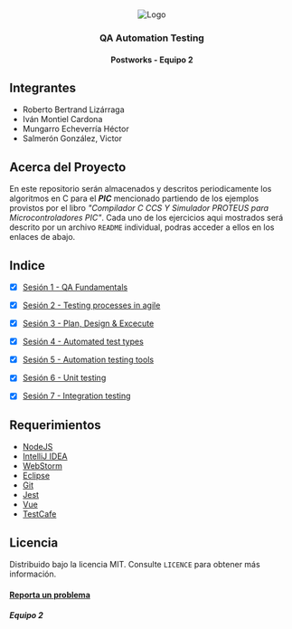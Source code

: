 <!-- PROJECT LOGO -->
<br />
<p align="center">
  <a>
    <img src="https://upload.wikimedia.org/wikipedia/commons/4/43/Cognizant_logo_2022.svg" alt="Logo">
  </a>

<h3 align="center">QA Automation Testing</h3>
<h4 align="center">Postworks - Equipo 2</h4>

## Integrantes

* Roberto Bertrand Lizárraga
* Iván Montiel Cardona
* Mungarro Echeverría Héctor
* Salmerón González, Victor

## Acerca del Proyecto
En este repositorio serán almacenados y descritos periodicamente los algoritmos en C para el **_PIC_** mencionado partiendo de los ejemplos
provistos por el libro _"Compilador C CCS Y Simulador PROTEUS para Microcontroladores PIC"_.
Cada uno de los ejercicios aqui mostrados será descrito por un archivo `README` individual, podras acceder a ellos en los enlaces de abajo.

## Indice

- [X] [Sesión 1 - QA Fundamentals](https://github.com/begeistert/microcontrollers-ccs-c-compiler/tree/main/src/fast_io)
- [X] [Sesión 2 - Testing processes in agile](https://github.com/begeistert/microcontrollers-ccs-c-compiler/tree/main/src/standard_io)
- [X] [Sesión 3 - Plan, Design & Excecute](https://github.com/begeistert/microcontrollers-ccs-c-compiler/tree/main/src/display_7_seg_0-99)
- [X] [Sesión 4 - Automated test types](https://github.com/begeistert/microcontrollers-ccs-c-compiler/tree/main/src/display-LCD)
- [X] [Sesión 5 - Automation testing tools](https://github.com/begeistert/microcontrollers-ccs-c-compiler/tree/main/src/teclado_matricial)
- [X] [Sesión 6 - Unit testing](https://github.com/begeistert/microcontrollers-ccs-c-compiler/tree/main/src/interrupcion_rb0)
- [X] [Sesión 7 - Integration testing](https://github.com/begeistert/microcontrollers-ccs-c-compiler/tree/main/src/timer_0)


## Requerimientos

- [NodeJS](http://www.ccsinfo.com/content.php?page=compilers)
- [IntelliJ IDEA](https://www.labcenter.com/)
- [WebStorm](http://www.ccsinfo.com/content.php?page=compilers)
- [Eclipse](https://www.labcenter.com/)
- [Git](https://www.labcenter.com/)
- [Jest](http://www.ccsinfo.com/content.php?page=compilers)
- [Vue](https://www.labcenter.com/)
- [TestCafe](http://www.ccsinfo.com/content.php?page=compilers)

## Licencia
Distribuido bajo la licencia MIT. Consulte `LICENCE` para obtener más información.

#### [Reporta un problema](https://github.com/begeistert/microcontrollers-ccs-c-compiler/issues)

##### Equipo 2
